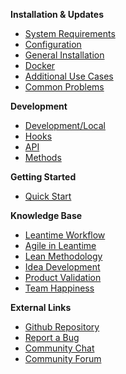 **Installation & Updates**
  - [System Requirements](installation/system-requirements.md)
  - [Configuration](installation/configuration.md)
  - [General Installation](installation/quick-installation.md)
  - [Docker](installation/docker.md)
  - [Additional Use Cases](installation/advanced.md)
  - [Common Problems](installation/common-issues.md)

 
**Development**
  - [Development/Local](installation/development.md)
  - [Hooks](technical/hooks.md)
  - [API](api/usage.md)
  - [Methods](technical/README.md)
 
**Getting Started**

  - [Quick Start](getting-started/new-project.md)
  
    
**Knowledge Base**

  - [Leantime Workflow](knowledge-base/wheretostart.md)
  - [Agile in Leantime](knowledge-base/agile.md)
  - [Lean Methodology](knowledge-base/whatislean.md)
  - [Idea Development](knowledge-base/idea-development.md)
  - [Product Validation](knowledge-base/product-validation.md)
  - [Team Happiness](knowledge-base/team-happiness.md)


**External Links**
- [Github Repository](https://github.com/Leantime/leantime/)
- [Report a Bug](https://github.com/Leantime/leantime/issues/new)
- [Community Chat](https://discord.gg/4zMzJtAq9z)
- [Community Forum](https://community.leantime.io/) 
